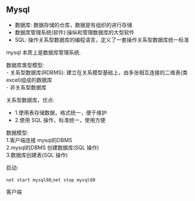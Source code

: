 ## Mysql

- 数据库: 数据存储的仓库，数据是有组织的进行存储
- 数据库管理系统(软件):操纵和管理数据库的大型软件
- SQL: 操作关系型数据库的编程语言，定义了一套操作关系型数据库统一标准

mysql 本质上是数据库管理系统.  

数据库类型模型:  
    - 关系型数据库(RDBMS): 建立在关系模型基础上，由多张相互连接的二维表(类excel)组成的数据库  
    - 非关系型数据库  

  
关系型数据库，优点:  
- 1.使用表存储数据，格式统一，便于维护  
- 2.使用 SQL 操作，标准统一，使用方便  

数据模型:  
    1.客户端连接 mysql的DBMS  
    2.mysql的DBMS 创建数据库(SQL 操作)  
    3.数据库创建表(SQL 操作)  

启动:  

`net start mysql80`,`net stop mysql80`  

客户端<br>